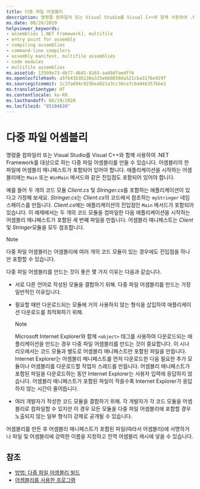 ```yaml
---
title: 다중 파일 어셈블리
description: 명령줄 컴파일러 또는 Visual Studio를 Visual C++와 함께 사용하여 .NET을 대상으로 하는 다중 파일 어셈블리를 사용합니다. 어셈블리의 한 파일에 어셈블리 매니페스트가 있어야 합니다.
ms.date: 08/20/2019
helpviewer_keywords:
- assemblies [.NET Framework], multifile
- entry point for assembly
- compiling assemblies
- command-line compilers
- assembly manifest, multifile assemblies
- code modules
- multifile assemblies
ms.assetid: 13509e73-db77-4645-8165-aad8dfaedff6
ms.openlocfilehash: a5fb41b3b136a325e6b8658da521cba3176e929f
ms.sourcegitcommit: 1c37a894c923bea021a3cc38ce7cba946357bbe1
ms.translationtype: HT
ms.contentlocale: ko-KR
ms.lasthandoff: 06/19/2020
ms.locfileid: "85104638"
---
```

# <a name="multifile-assemblies"></a>다중 파일 어셈블리

명령줄 컴파일러 또는 Visual Studio를 Visual C++와 함께 사용하여 .NET Framework를 대상으로 하는 다중 파일 어셈블리를 만들 수 있습니다. 어셈블리의 한 파일에 어셈블리 매니페스트가 포함되어 있어야 합니다. 애플리케이션을 시작하는 어셈블리에는 `Main` 또는 `WinMain` 메서드와 같은 진입점도 포함되어 있어야 합니다.

예를 들어 두 개의 코드 모듈 *Client.cs* 및 *Stringer.cs*를 포함하는 애플리케이션이 있다고 가정해 보세요. *Stringer.cs*는 *Client.cs*의 코드에서 참조하는 `myStringer` 네임스페이스를 만듭니다. *Client.cs*에는 애플리케이션의 진입점인 `Main` 메서드가 포함되어 있습니다. 이 예제에서는 두 개의 코드 모듈을 컴파일한 다음 애플리케이션을 시작하는 어셈블리 매니페스트가 포함된 세 번째 파일을 만듭니다. 어셈블리 매니페스트는 *Client* 및 *Stringer*모듈을 모두 참조합니다.

> [!NOTE]
> 다중 파일 어셈블리는 어셈블리에 여러 개의 코드 모듈이 있는 경우에도 진입점을 하나만 포함할 수 있습니다.

다중 파일 어셈블리를 만드는 것이 좋은 몇 가지 이유는 다음과 같습니다.

- 서로 다른 언어로 작성된 모듈을 결합하기 위해. 다중 파일 어셈블리를 만드는 가장 일반적인 이유입니다.

- 필요할 때만 다운로드되는 모듈에 거의 사용하지 않는 형식을 삽입하여 애플리케이션 다운로드를 최적화하기 위해.

    > [!NOTE]
    > Microsoft Internet Explorer와 함께 `<object>` 태그를 사용하여 다운로드되는 애플리케이션을 만드는 경우 다중 파일 어셈블리를 만드는 것이 중요합니다. 이 시나리오에서는 코드 모듈과 별도로 어셈블리 매니페스트만 포함된 파일을 만듭니다. Internet Explorer는 어셈블리 매니페스트를 먼저 다운로드한 다음 필요한 추가 모듈이나 어셈블리를 다운로드할 작업자 스레드를 만듭니다. 어셈블리 매니페스트가 포함된 파일을 다운로드하는 동안 Internet Explorer는 사용자 입력에 응답하지 않습니다. 어셈블리 매니페스트가 포함된 파일이 작을수록 Internet Explorer가 응답하지 않는 시간이 줄어듭니다.

- 여러 개발자가 작성한 코드 모듈을 결합하기 위해. 각 개발자가 각 코드 모듈을 어셈블리로 컴파일할 수 있지만 이 경우 모든 모듈을 다중 파일 어셈블리에 포함할 경우 노출되지 않는 일부 형식이 강제로 공개될 수 있습니다.

어셈블리를 만든 후 어셈블리 매니페스트가 포함된 파일(따라서 어셈블리)에 서명하거나 파일 및 어셈블리에 강력한 이름을 지정하고 전역 어셈블리 캐시에 넣을 수 있습니다.

## <a name="see-also"></a>참조

- [방법: 다중 파일 어셈블리 빌드](build-multifile-assembly.md)
- [어셈블리를 사용한 프로그램](../../standard/assembly/index.md)
